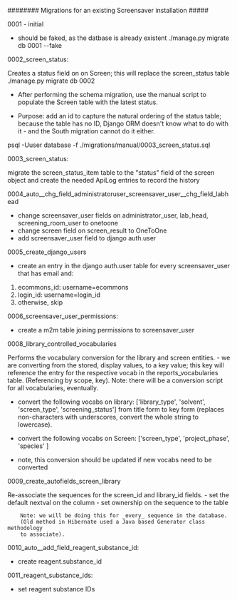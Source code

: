 ######## Migrations for an existing Screensaver installation  #####

0001 - initial

- should be faked, as the datbase is already existent 
./manage.py migrate db 0001 --fake  


0002_screen_status:

Creates a status field on on Screen; this will replace the screen_status table
./manage.py migrate db 0002

* After performing the schema migration, use the manual script to populate the 
Screen table with the latest status.

* Purpose: add an id to capture the natural ordering of the status table; 
  because the table has no ID, Django ORM doesn't know what to do with it -
  and the South migration cannot do it either.


psql -Uuser database -f ./migrations/manual/0003_screen_status.sql

0003_screen_status:

migrate the screen_status_item table to the "status" field of the screen object 
and create the needed ApiLog entries to record the history

0004_auto__chg_field_administratoruser_screensaver_user__chg_field_labhead

* change screensaver_user fields on administrator_user, lab_head, 
screening_room_user to onetoone
* change screen field on screen_result to OneToOne
* add screensaver_user field to django auth.user

0005_create_django_users

* create an entry in the django auth.user table for every screensaver_user that
has email and:
1) ecommons_id: username=ecommons
2) login_id: username=login_id
3) otherwise, skip

0006_screensaver_user_permissions:

* create a m2m table joining permissions to screensaver_user

0008_library_controlled_vocabularies

Performs the vocabulary conversion for the library and screen entities.
        - we are converting from the stored, display values, to a key value;
        this key will reference the entry for the respective vocab in the 
        reports_vocabularies table.  (Referencing by scope, key).
        Note: there will be a conversion script for all vocabularies, eventually.
        
* convert the following vocabs on library: 
['library_type', 'solvent', 'screen_type', 'screening_status']
from title form to key form (replaces non-characters with underscores, 
convert the whole string to lowercase).

* convert the following vocabs on Screen: 
['screen_type', 'project_phase', 'species' ]

* note, this conversion should be updated if new vocabs need to be converted

0009_create_autofields_screen_library

Re-associate the sequences for the screen_id and library_id fields.
        - set the default nextval on the column
        - set ownership on the sequence to the table
        
        Note: we will be doing this for _every_ sequence in the database.
        (Old method in Hibernate used a Java based Generator class methodology
        to associate).

        
0010_auto__add_field_reagent_substance_id:

* create reagent.substance_id 

0011_reagent_substance_ids:

* set reagent substance IDs


